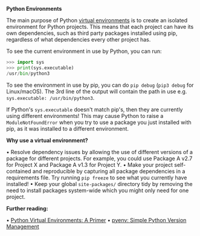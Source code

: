 **Python Environments**

The main purpose of Python [virtual environments](https://docs.Python.org/3/library/venv.html#venv-def) is to create an isolated environment for Python projects. This means that each project can have its own dependencies, such as third party packages installed using pip, regardless of what dependencies every other project has.

To see the current environment in use by Python, you can run:
```py
>>> import sys
>>> print(sys.executable)
/usr/bin/python3
```

To see the environment in use by pip, you can do `pip debug` (`pip3 debug` for Linux/macOS). The 3rd line of the output will contain the path in use e.g. `sys.executable: /usr/bin/python3`.

If Python's `sys.executable` doesn't match pip's, then they are currently using different environments! This may cause Python to raise a `ModuleNotFoundError` when you try to use a package you just installed with pip, as it was installed to a different environment.

**Why use a virtual environment?**

• Resolve dependency issues by allowing the use of different versions of a package for different projects. For example, you could use Package A v2.7 for Project X and Package A v1.3 for Project Y.
• Make your project self-contained and reproducible by capturing all package dependencies in a requirements file. Try running `pip freeze` to see what you currently have installed!
• Keep your global `site-packages/` directory tidy by removing the need to install packages system-wide which you might only need for one project.


**Further reading:**

• [Python Virtual Environments: A Primer](https://realpython.com/python-virtual-environments-a-primer)
• [pyenv: Simple Python Version Management](https://github.com/pyenv/pyenv)
